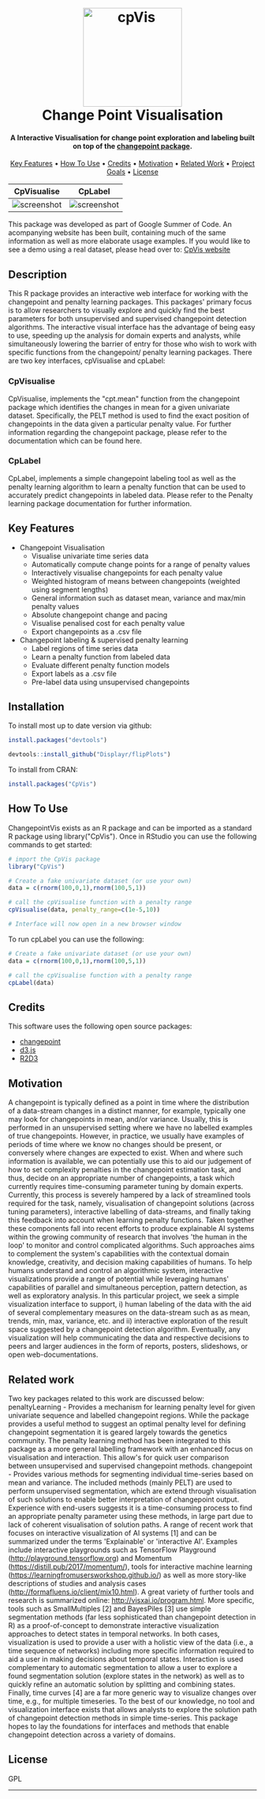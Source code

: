 <h1 align="center">
  <br>
  <img src="https://raw.githubusercontent.com/OllieFord/ChangepointVis/master/inst/images/cpvisLogo.png" alt="cpVis" width="200">
  <br>
  Change Point Visualisation
  <br>
</h1>

<h4 align="center">A Interactive Visualisation for change point exploration and labeling built on top of the <a href="https://github.com/rkillick/changepoint" target="_blank">changepoint package</a>.</h4>

<p align="center">
  <a href="#key-features">Key Features</a> •
  <a href="#how-to-use">How To Use</a> •
  <a href="#credits">Credits</a> •
  <a href="#motivation">Motivation</a> •
  <a href="#related-work">Related Work</a> •
  <a href="#project-goals">Project Goals</a> •
  <a href="#license">License</a>
</p>


CpVisualise            |  CpLabel
:-------------------------:|:-------------------------:
![screenshot](https://raw.githubusercontent.com/OllieFord/ChangepointVis/master/inst/images/cpVisualise.gif) | ![screenshot](https://raw.githubusercontent.com/OllieFord/ChangepointVis/master/inst/images/cpLabel.gif)



This package was developed as part of Google Summer of Code. An acompanying website has been built, containing much of the same information as well as more elaborate usage examples. If you would like to see a demo using a real dataset, please head over to: [CpVis website](https://sites.google.com/view/changepointvis/home)

## Description 

This R package provides an interactive web interface for working with the changepoint and penalty learning packages. This packages' primary focus is to allow researchers to visually explore and quickly find the best parameters for both unsupervised and supervised changepoint detection algorithms. The interactive visual interface has the advantage of being easy to use, speeding up the analysis for domain experts and analysts, while simultaneously lowering the barrier of entry for those who wish to work with specific functions from the changepoint/ penalty learning packages. 
There are two key interfaces, cpVisualise and cpLabel:

### CpVisualise
CpVisualise, implements the "cpt.mean" function from the changepoint package which identifies the changes in mean for a given univariate dataset. Specifically, the PELT method is used to find the exact position of changepoints in the data given a particular penalty value. For further information regarding the changepoint package, please refer to the documentation which can be found here.

### CpLabel
CpLabel, implements a simple changepoint labeling tool as well as the penalty learning algorithm to learn a penalty function that can be used to accurately predict changepoints in labeled data. Please refer to the Penalty learning package documentation for further information.

## Key Features
  
* Changepoint Visualisation
  - Visualise univariate time series data
  - Automatically compute change points for a range of penalty values
  - Interactively visualise changepoints for each penalty value
  - Weighted histogram of means between changepoints (weighted using segment lengths)
  - General information such as dataset mean, variance and max/min penalty values
  - Absolute changepoint change and pacing
  - Visualise penalised cost for each penalty value
  - Export changepoints as a .csv file
* Changepoint labeling & supervised penalty learning
  - Label regions of time series data
  - Learn a penalty function from labeled data 
  - Evaluate different penalty function models 
  - Export labels as a .csv file
  - Pre-label data using unsupervised changepoints
  
## Installation
To install most up to date version via github:
```R
install.packages("devtools")

devtools::install_github("Displayr/flipPlots")
```
To install from CRAN:
```R 
install.packages("CpVis")
```

## How To Use
ChangepointVis exists as an R package and can be imported as a standard R package using library("CpVis"). Once in RStudio you can use the following commands to get started:

```R
# import the CpVis package
library("CpVis")

# Create a fake univariate dataset (or use your own)
data = c(rnorm(100,0,1),rnorm(100,5,1))

# call the cpVisualise function with a penalty range
cpVisualise(data, penalty_range=c(1e-5,10))

# Interface will now open in a new browser window
```
To run cpLabel you can use the following:

```R
# Create a fake univariate dataset (or use your own)
data = c(rnorm(100,0,1),rnorm(100,5,1))

# call the cpVisualise function with a penalty range
cpLabel(data)
```
## Credits

This software uses the following open source packages:

- [changepoint](https://github.com/rkillick/changepoint)
- [d3.js](https://d3js.org/)
- [R2D3](https://github.com/rstudio/r2d3)


## Motivation
A changepoint is typically defined as a point in time where the distribution of a data-stream changes in a distinct manner, for example, typically one may look for changepoints in mean, and/or variance. Usually, this is performed in an unsupervised setting where we have no labelled examples of true changepoints. However, in practice, we usually have examples of periods of time where we know no changes should be present, or conversely where changes are expected to exist. When and where such information is available, we can potentially use this to aid our judgement of how to set complexity penalties in the changepoint estimation task, and thus, decide on an appropriate number of changepoints, a task which currently requires time-consuming parameter tuning by domain experts. Currently, this process is severely hampered by a lack of streamlined tools required for the task, namely, visualisation of changepoint solutions (across tuning parameters), interactive labelling of data-streams, and finally taking this feedback into account when learning penalty functions.
Taken together these components fall into recent efforts to produce explainable AI systems within the growing community of research that involves 'the human in the loop' to monitor and control complicated algorithms. Such approaches aims to complement the system's capabilities with the contextual domain knowledge, creativity, and decision making capabilities of humans. To help humans understand and control an algorithmic system, interactive visualizations provide a range of potential while leveraging humans' capabilities of parallel and simultaneous perception, pattern detection, as well as exploratory analysis. In this particular project, we seek a simple visualization interface to support, i) human labeling of the data with the aid of several complementary measures on the data-stream such as as mean, trends, min, max, variance, etc. and ii) interactive exploration of the result space suggested by a changepoint detection algorithm. Eventually, any visualization will help communicating the data and respective decisions to peers and larger audiences in the form of reports, posters, slideshows, or open web-documentations.


## Related work
Two key packages related to this work are discussed below:
penaltyLearning - Provides a mechanism for learning penalty level for given univariate sequence and labelled changepoint regions. While the package provides a useful method to suggest an optimal penalty level for defining changepoint segmentation it is geared largely towards the genetics community.  The penalty learning method has been integrated to this package as a more general labelling framework with an enhanced focus on visualisation and interaction. This allow's for quick user comparison between unsupervised and supervised changepoint methods.
changepoint - Provides various methods for segmenting individual time-series based on mean and variance. The included methods (mainly PELT) are used to perform unsupervised segmentation, which are extend through visualisation of such solutions to enable better interpretation of changepoint output. Experience with end-users suggests it is a time-consuming process to find an appropriate penalty parameter using these methods, in large part due to lack of coherent visualisation of solution paths. 
A range of recent work that focuses on interactive visualization of AI systems [1] and can be summarized under the terms 'Explainable' or 'interactive AI'. Examples include interactive playgrounds such as TensorFlow Playground (http://playground.tensorflow.org) and Momentum (https://distill.pub/2017/momentum/), tools for interactive machine learning (https://learningfromusersworkshop.github.io/) as well as more story-like descriptions of studies and analysis cases (http://formafluens.io/client/mix10.html). A great variety of further tools and research is summarized online: http://visxai.io/program.html. More specific, tools such as SmallMultiples [2] and BayesPiles [3] use simple segmentation methods (far less sophisticated than changepoint detection in R) as a proof-of-concept to demonstrate interactive visualization approaches to detect states in temporal networks. In both cases, visualization is used to provide a user with a holistic view of the data (i.e., a time sequence of networks) including more specific information required to aid a user in making decisions about temporal states. Interaction is used complementary to automatic segmentation to allow a user to explore a found segmentation solution (explore states in the network) as well as to quickly refine an automatic solution by splitting and combining states. Finally, time curves [4] are a far more generic way to visualize changes over time, e.g., for multiple timeseries. To the best of our knowledge, no tool and visualization interface exists that allows analysts to explore the solution path of changepoint detection methods in simple time-series. This package hopes to lay the foundations for interfaces and methods that enable changepoint detection across a variety of domains.

## License

GPL

---

